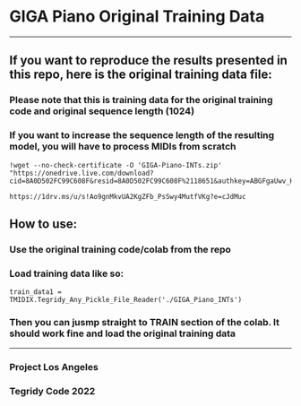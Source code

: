 # GIGA Piano Original Training Data

***

## If you want to reproduce the results presented in this repo, here is the original training data file:

### Please note that this is training data for the original training code and original sequence length (1024)
### If you want to increase the sequence length of the resulting model, you will have to process MIDIs from scratch

```
!wget --no-check-certificate -O 'GIGA-Piano-INTs.zip' "https://onedrive.live.com/download?cid=8A0D502FC99C608F&resid=8A0D502FC99C608F%2118651&authkey=ABGFgaUwv_HgypY"
```

```
https://1drv.ms/u/s!Ao9gnMkvUA2KgZFb_PsSwy4MutfVKg?e=cJdMuc
```

## How to use:

### Use the original training code/colab from the repo
### Load training data like so:
```
train_data1 = TMIDIX.Tegridy_Any_Pickle_File_Reader('./GIGA_Piano_INTs')
```
### Then you can jusmp straight to TRAIN section of the colab. It should work fine and load the original training data

***

### Project Los Angeles
### Tegridy Code 2022
